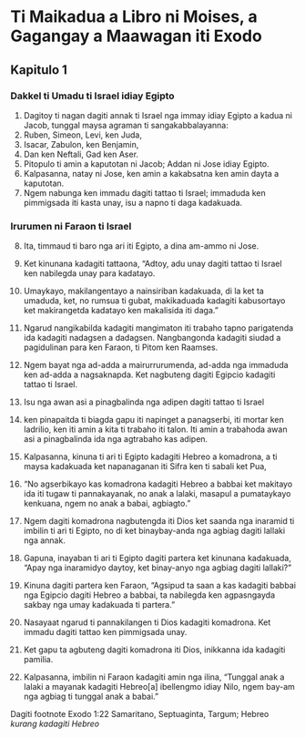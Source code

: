 Ti Maikadua a Libro ni Moises, a Gagangay a Maawagan iti Exodo
==============================================================

Kapitulo 1
----------

### Dakkel ti Umadu ti Israel idiay Egipto

1. Dagitoy ti nagan dagiti annak ti Israel nga immay idiay Egipto a kadua ni Jacob, tunggal maysa agraman ti sangakabbalayanna:
2. Ruben, Simeon, Levi, ken Juda,
3. Isacar, Zabulon, ken Benjamin,
4. Dan ken Neftali, Gad ken Aser.
5. Pitopulo ti amin a kaputotan ni Jacob; Addan ni Jose idiay Egipto.
6. Kalpasanna, natay ni Jose, ken amin a kakabsatna ken amin dayta a kaputotan.
7. Ngem nabunga ken immadu dagiti tattao ti Israel; immaduda ken pimmigsada iti kasta unay, isu a napno ti daga kadakuada.

### Irurumen ni Faraon ti Israel

8. Ita, timmaud ti baro nga ari iti Egipto, a dina am-ammo ni Jose.
9. Ket kinunana kadagiti tattaona, “Adtoy, adu unay dagiti tattao ti Israel ken nabilegda unay para kadatayo.
10. Umaykayo, makilangentayo a nainsiriban kadakuada, di la ket ta umaduda, ket, no rumsua ti gubat, makikaduada kadagiti kabusortayo ket makirangetda kadatayo ken makalisida iti daga.”
11. Ngarud nangikabilda kadagiti mangimaton iti trabaho tapno parigatenda ida kadagiti nadagsen a dadagsen. Nangbangonda kadagiti siudad a pagidulinan para ken Faraon, ti Pitom ken Raamses.
12. Ngem bayat nga ad-adda a mairurrurumenda, ad-adda nga immaduda ken ad-adda a nagsaknapda. Ket nagbuteng dagiti Egipcio kadagiti tattao ti Israel.
13. Isu nga awan asi a pinagbalinda nga adipen dagiti tattao ti Israel
14. ken pinapaitda ti biagda gapu iti napinget a panagserbi, iti mortar ken ladrilio, ken iti amin a kita ti trabaho iti talon. Iti amin a trabahoda awan asi a pinagbalinda ida nga agtrabaho kas adipen.

15. Kalpasanna, kinuna ti ari ti Egipto kadagiti Hebreo a komadrona, a ti maysa kadakuada ket napanaganan iti Sifra ken ti sabali ket Pua,
16. “No agserbikayo kas komadrona kadagiti Hebreo a babbai ket makitayo ida iti tugaw ti pannakayanak, no anak a lalaki, masapul a pumataykayo kenkuana, ngem no anak a babai, agbiagto.”
17. Ngem dagiti komadrona nagbutengda iti Dios ket saanda nga inaramid ti imbilin ti ari ti Egipto, no di ket binaybay-anda nga agbiag dagiti lallaki nga annak.
18. Gapuna, inayaban ti ari ti Egipto dagiti partera ket kinunana kadakuada, “Apay nga inaramidyo daytoy, ket binay-anyo nga agbiag dagiti lallaki?”
19. Kinuna dagiti partera ken Faraon, “Agsipud ta saan a kas kadagiti babbai nga Egipcio dagiti Hebreo a babbai, ta nabilegda ken agpasngayda sakbay nga umay kadakuada ti partera.”
20. Nasayaat ngarud ti pannakilangen ti Dios kadagiti komadrona. Ket immadu dagiti tattao ken pimmigsada unay.
21. Ket gapu ta agbuteng dagiti komadrona iti Dios, inikkanna ida kadagiti pamilia.
22. Kalpasanna, imbilin ni Faraon kadagiti amin nga ilina, “Tunggal anak a lalaki a mayanak kadagiti Hebreo[a] ibellengmo idiay Nilo, ngem bay-am nga agbiag ti tunggal anak a babai.”

Dagiti footnote
Exodo 1:22 Samaritano, Septuaginta, Targum; Hebreo *kurang kadagiti Hebreo*